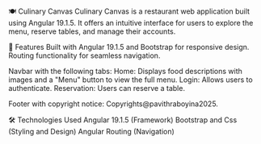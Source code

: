 🍽️ Culinary Canvas
Culinary Canvas is a restaurant web application built using Angular 19.1.5. It offers an intuitive interface for users to explore the menu, reserve tables, and manage their accounts.

🚀 Features
Built with Angular 19.1.5 and Bootstrap for responsive design.
Routing functionality for seamless navigation.

Navbar with the following tabs:
Home: Displays food descriptions with images and a "Menu" button to view the full menu.
Login: Allows users to authenticate.
Reservation: Users can reserve a table.

Footer with copyright notice: Copyrights@pavithraboyina2025.

🛠️ Technologies Used
Angular 19.1.5 (Framework)
Bootstrap and Css (Styling and Design)
Angular Routing (Navigation)

